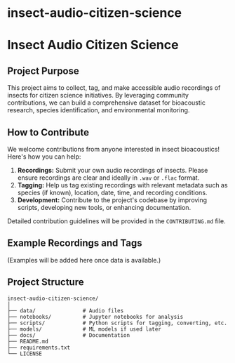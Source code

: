 # insect-audio-citizen-science
# Insect Audio Citizen Science

## Project Purpose
This project aims to collect, tag, and make accessible audio recordings of insects for citizen science initiatives. By leveraging community contributions, we can build a comprehensive dataset for bioacoustic research, species identification, and environmental monitoring.

## How to Contribute
We welcome contributions from anyone interested in insect bioacoustics! Here's how you can help:

1.  **Recordings:** Submit your own audio recordings of insects. Please ensure recordings are clear and ideally in `.wav` or `.flac` format.
2.  **Tagging:** Help us tag existing recordings with relevant metadata such as species (if known), location, date, time, and recording conditions.
3.  **Development:** Contribute to the project's codebase by improving scripts, developing new tools, or enhancing documentation.

Detailed contribution guidelines will be provided in the `CONTRIBUTING.md` file.

## Example Recordings and Tags
(Examples will be added here once data is available.)

## Project Structure
```
insect-audio-citizen-science/
│
├── data/               # Audio files
├── notebooks/          # Jupyter notebooks for analysis
├── scripts/            # Python scripts for tagging, converting, etc.
├── models/             # ML models if used later
├── docs/               # Documentation
├── README.md
├── requirements.txt
└── LICENSE
```
